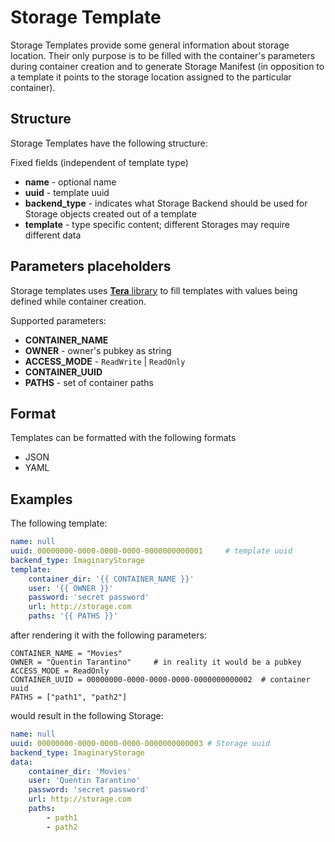 # Storage Template

Storage Templates provide some general information about storage location. Their only purpose is to be
filled with the container's parameters during container creation and to generate Storage Manifest 
(in opposition to a template it points to the storage location assigned to the particular container).

## Structure

Storage Templates have the following structure:

Fixed fields (independent of template type)
- **name** - optional name
- **uuid** - template uuid
- **backend_type** - indicates what Storage Backend should be used for Storage objects created out of a template
- **template** - type specific content; different Storages may require different data

## Parameters placeholders

Storage templates uses [**Tera** library](https://tera.netlify.app/docs/) to fill templates with values being defined while container creation.

Supported parameters:

- **CONTAINER_NAME**
- **OWNER** - owner's pubkey as string
- **ACCESS_MODE** - `ReadWrite` | `ReadOnly`
- **CONTAINER_UUID**
- **PATHS** - set of container paths

## Format

Templates can be formatted with the following formats

- JSON
- YAML

## Examples

The following template:

```yaml
name: null
uuid: 00000000-0000-0000-0000-0000000000001     # template uuid
backend_type: ImaginaryStorage
template:
    container_dir: '{{ CONTAINER_NAME }}'
    user: '{{ OWNER }}'
    password: 'secret password'
    url: http://storage.com
    paths: '{{ PATHS }}'
```

after rendering it with the following parameters:

```
CONTAINER_NAME = "Movies"
OWNER = "Quentin Tarantino"     # in reality it would be a pubkey
ACCESS_MODE = ReadOnly
CONTAINER_UUID = 00000000-0000-0000-0000-0000000000002  # container uuid
PATHS = ["path1", "path2"]
```

would result in the following Storage:

```yaml
name: null
uuid: 00000000-0000-0000-0000-0000000000003 # Storage uuid
backend_type: ImaginaryStorage
data:
    container_dir: 'Movies'
    user: 'Quentin Tarantino'
    password: 'secret password'
    url: http://storage.com
    paths:
        - path1
        - path2
```
